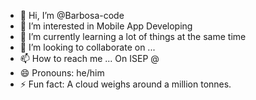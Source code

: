 - 👋 Hi, I’m @Barbosa-code
- 👀 I’m interested in Mobile App Developing
- 🌱 I’m currently learning a lot of things at the same time
- 💞️ I’m looking to collaborate on ...
- 📫 How to reach me ... On ISEP @ 
- 😄 Pronouns: he/him
- ⚡ Fun fact: A cloud weighs around a million tonnes.

<!---
Barbosa-code/Barbosa-code is a ✨ special ✨ repository because its `README.md` (this file) appears on your GitHub profile.
You can click the Preview link to take a look at your changes.
--->
